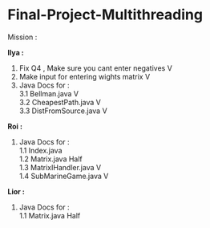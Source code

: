 # Final-Project-Multithreading
 
 
 Mission : <br>
 
 <b >Ilya : </b> <br>
 
1. Fix Q4 , Make sure you cant enter negatives V <br>
2. Make input for entering wights matrix V
3. Java Docs for : <br>
 3.1 Bellman.java V<br>
 3.2 CheapestPath.java V<br>
 3.3 DistFromSource.java V<br>

 <b >Roi : </b> <br>
1. Java Docs for : <br>
 1.1 Index.java <br>
 1.2 Matrix.java Half <br>
 1.3 MatrixIHandler.java V<br>
 1.4 SubMarineGame.java V <br>
 
 
 <b >Lior : </b> <br>
1. Java Docs for : <br>
 1.1 Matrix.java Half<br>
